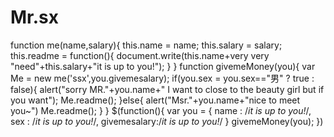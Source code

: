 # Mr.sx
function me(name,salary){
  this.name = name;
  this.salary = salary;
  this.readme = function(){
    document.write(this.name+very very "need"+this.salary+"it is  up to you!");
  }
}
function givemeMoney(you){
  var Me = new me('ssx',you.givemesalary);
  if(you.sex = you.sex=="男" ? true : false){
    alert("sorry MR."+you.name+" I want to close to the beauty girl but if you want");
    Me.readme();
  }else{
    alert("Msr."+you.name+"nice to meet you~")
    Me.readme();
  }
}
$(function(){
  var you = {
    name : /*it is  up to you!*/,
    sex : /*it is  up to you!*/,
    givemesalary:/*it is  up to you!*/
  }
  givemeMoney(you);
})
